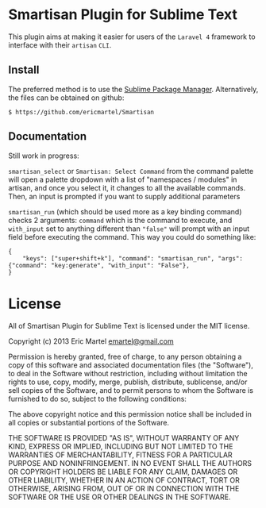# Smartisan Plugin for Sublime Text

This plugin aims at making it easier for users of the `Laravel 4` framework to interface with their `artisan` `CLI`.

## Install

The preferred method is to use the [Sublime Package Manager](http://wbond.net/sublime_packages/package_control). Alternatively, the files can be obtained on github:

    $ https://github.com/ericmartel/Smartisan

## Documentation

Still work in progress:

`smartisan_select` or `Smartisan: Select Command` from the command palette will open a palette dropdown with a list of "namespaces / modules" in artisan, and once you select it, it changes to all the available commands.  Then, an input is prompted if you want to supply additional parameters

`smartisan_run` (which should be used more as a key binding command) checks 2 arguments: `command` which is the command to execute, and `with_input` set to anything different than `"false"` will prompt with an input field before executing the command.  This way you could do something like:

    {
        "keys": ["super+shift+k"], "command": "smartisan_run", "args": {"command": "key:generate", "with_input": "False"},
    }


# License

All of Smartisan Plugin for Sublime Text is licensed under the MIT license.

Copyright (c) 2013 Eric Martel <emartel@gmail.com>

Permission is hereby granted, free of charge, to any person obtaining a copy of this software and associated documentation files (the "Software"), to deal in the Software without restriction, including without limitation the rights to use, copy, modify, merge, publish, distribute, sublicense, and/or sell copies of the Software, and to permit persons to whom the Software is furnished to do so, subject to the following conditions:

The above copyright notice and this permission notice shall be included in all copies or substantial portions of the Software.

THE SOFTWARE IS PROVIDED "AS IS", WITHOUT WARRANTY OF ANY KIND, EXPRESS OR IMPLIED, INCLUDING BUT NOT LIMITED TO THE WARRANTIES OF MERCHANTABILITY, FITNESS FOR A PARTICULAR PURPOSE AND NONINFRINGEMENT. IN NO EVENT SHALL THE AUTHORS OR COPYRIGHT HOLDERS BE LIABLE FOR ANY CLAIM, DAMAGES OR OTHER LIABILITY, WHETHER IN AN ACTION OF CONTRACT, TORT OR OTHERWISE, ARISING FROM, OUT OF OR IN CONNECTION WITH THE SOFTWARE OR THE USE OR OTHER DEALINGS IN THE SOFTWARE.
